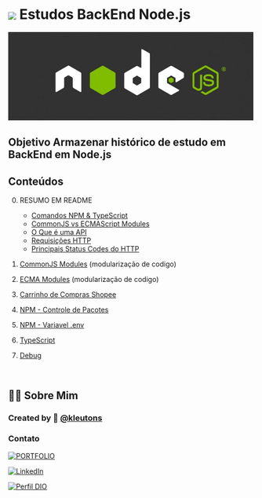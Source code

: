 # <img align="center" width="40px" src="https://camo.githubusercontent.com/544a747738aa280878b3b2c474093826ac357401abf85498672660d26e6e7315/68747470733a2f2f6865726d65732e6469676974616c696e6e6f766174696f6e2e6f6e652f6173736574732f64696f6d652f6c6f676f2d6d696e696d697a65642e706e67" data-canonical-src="https://hermes.digitalinnovation.one/assets/diome/logo-minimized.png" style="max-width: 100%;"> Estudos BackEnd Node.js 

<img src="./00-RESUMO/docs/node.jpg" alt="API" title="API" style="max-width: 500px;">

## Objetivo Armazenar histórico de estudo em BackEnd em Node.js

## Conteúdos
0. RESUMO EM README
   - [Comandos NPM & TypeScript](./00-RESUMO/Npm.md)
   - [CommonJS vs ECMAScript Modules](./00-RESUMO/CommonJSvsECM.md)
   - [O Que é uma API](./00-RESUMO/API.md)
   - [Requisições HTTP](./00-RESUMO/HTTP-Requisições.md)
   - [Principais Status Codes do HTTP](./00-RESUMO/HTTP-StatusCode.md)
  
1. [CommonJS Modules](./04-CommonjsModules) (modularização de codigo)
2. [ECMA Modules](./05-ECMModules) (modularização de codigo)
3. [Carrinho de Compras Shopee](./06-ShopeeCart)
4. [NPM - Controle de Pacotes](./07-NpmPackageBasic/) 
5. [NPM - Variavel .env](./09-NpmEnviroment/)
6. [TypeScript](./10-TypeScript/)
7. [Debug](./11-Debug/)


<br>

## 👨‍💻 Sobre Mim
### Created by 💙 [@kleutons](https://github.com/kleutons)

### Contato
[![PORTFOLIO](https://img.shields.io/badge/PORTFOLIO-F7DF1E?style=for-the-badge&logo=dev.to&logoColor=black)](https://kleuton.dev) 

[![LinkedIn](https://img.shields.io/badge/-LinkedIn-%230077B5?style=for-the-badge&logo=linkedin&logoColor=fff)](https://www.linkedin.com/in/kleuton-novais/)

[![Perfil DIO](https://img.shields.io/badge/-Meu%20Perfil%20na%20DIO-A435F0?style=for-the-badge&logo=dtube&logoColor=fff)](https://www.dio.me/users/cleutoon)
